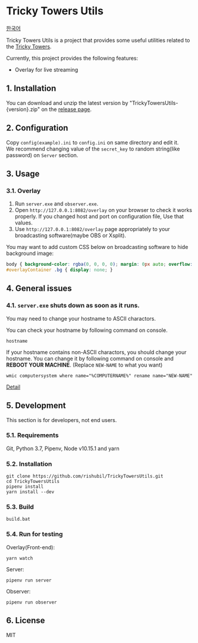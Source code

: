 Tricky Towers Utils
===================

[한국어](/README.ko.md)

Tricky Towers Utils is a project that provides some useful utilities related to the [Tricky Towers](https://store.steampowered.com/app/437920/).

Currently, this project provides the following features:

- Overlay for live streaming

## 1. Installation

You can download and unzip the latest version by "TrickyTowersUtils-{version}.zip" on the [release page](https://github.com/rishubil/TrickyTowersUtils/releases/latest).

## 2. Configuration

Copy `config(example).ini` to `config.ini` on same directory and edit it.  
We recommend changing value of the `secret_key` to random string(like password) on `Server` section.

## 3. Usage

### 3.1. Overlay

1. Run `server.exe` and `observer.exe`.
2. Open `http://127.0.0.1:8082/overlay` on your browser to check it works properly. If you changed host and port on configuration file, Use that values.
3. Use `http://127.0.0.1:8082/overlay` page appropriately to your broadcasting software(maybe OBS or Xsplit).

You may want to add custom CSS below on broadcasting software to hide background image:

```css
body { background-color: rgba(0, 0, 0, 0); margin: 0px auto; overflow: hidden; }
#overlayContainer .bg { display: none; }
```

## 4. General issues

### 4.1. `server.exe` shuts down as soon as it runs.

You may need to change your hostname to ASCII charactors.

You can check your hostname by following command on console.

```
hostname
```

If your hostname contains non-ASCII charactors, you should change your hostname.
You can change it by following command on console and **REBOOT YOUR MACHINE**.
(Replace `NEW-NAME` to what you want)

```
wmic computersystem where name="%COMPUTERNAME%" rename name="NEW-NAME"
```

[Detail](https://github.com/rishubil/TrickyTowersUtils/issues/8)

## 5. Development

This section is for developers, not end users.

### 5.1. Requirements

Git, Python 3.7, Pipenv, Node v10.15.1 and yarn

### 5.2. Installation

```
git clone https://github.com/rishubil/TrickyTowersUtils.git
cd TrickyTowersUtils
pipenv install
yarn install --dev
```

### 5.3. Build

```
build.bat
```

### 5.4. Run for testing

Overlay(Front-end):

```
yarn watch
```

Server:

```
pipenv run server
```

Observer:

```
pipenv run observer
```

## 6. License

MIT
